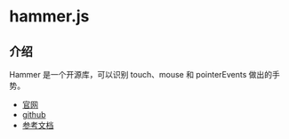 # hammer.js

## 介绍

Hammer 是一个开源库，可以识别 touch、mouse 和 pointerEvents 做出的手势。

- [官网](https://hammerjs.github.io/)
- [github](https://github.com/hammerjs/hammer.js)
- [参考文档](https://hammerjs.github.io/getting-started/)
